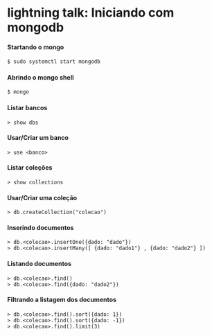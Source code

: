 # lightning talk: Iniciando com mongodb

#### Startando o mongo 
```bash
$ sudo systemctl start mongodb
```
#### Abrindo o mongo shell
```bash
$ mongo
```

#### Listar bancos
```
> show dbs
```

#### Usar/Criar um banco
```
> use <banco>
```

#### Listar coleções
```
> show collections
```

#### Usar/Criar uma coleção
```
> db.createCollection("colecao")
```

#### Inserindo documentos
```
> db.<colecao>.insertOne({dado: "dado"})
> db.<colecao>.insertMany([ {dado: "dado1"} , {dado: "dado2"} ])
```

#### Listando documentos
```
> db.<colecao>.find()
> db.<colecao>.find({dado: "dado2"})
```

#### Filtrando a listagem dos documentos
```
> db.<colecao>.find().sort({dado: 1})
> db.<colecao>.find().sort({dado: -1})
> db.<colecao>.find().limit(3)
```
